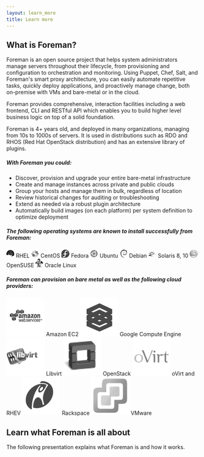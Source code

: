 ```yaml
---
layout: learn_more
title: Learn more
---
```


## What is Foreman?
Foreman is an open source project that helps system administrators manage servers throughout their lifecycle,
from provisioning and configuration to orchestration and monitoring.
Using Puppet, Chef, Salt, and Foreman's smart proxy architecture, you can easily automate repetitive tasks,
quickly deploy applications, and proactively manage change, both on-premise with VMs and bare-metal or in the cloud.

Foreman provides comprehensive, interaction facilities including a web frontend, CLI and RESTful API
which enables you to build higher level business logic on top of a solid foundation.

Foreman is 4+ years old, and deployed in many organizations, managing from 10s to 1000s of servers.
It is used in distributions such as RDO and RHOS (Red Hat OpenStack distribution) and has
an extensive library of plugins.

##### With Foreman you could:
* Discover, provision and upgrade your entire bare-metal infrastructure
* Create and manage instances across private and public clouds
* Group your hosts and manage them in bulk, regardless of location
* Review historical changes for auditing or troubleshooting
* Extend as needed via a robust plugin architecture
* Automatically build images (on each platform) per system definition to optimize deployment

##### The following operating systems are known to install successfully from Foreman:
 ![](static/images/os/Redhat.png) RHEL ![](static/images/os/Centos.png) CentOS ![](static/images/os/Fedora.png) Fedora
 ![](static/images/os/Ubuntu.png) Ubuntu ![](static/images/os/Debian.png) Debian ![](static/images/os/Solaris.png) Solaris 8, 10
 ![](static/images/os/Suse.png) OpenSUSE ![](static/images/os/Oracle.png) Oracle Linux

##### Foreman can provision on bare metal as well as the following cloud providers:
 ![](static/images/clouds/amazonaws.png) Amazon EC2  ![](static/images/clouds/google-compute-engine.png) Google Compute Engine
 ![](static/images/clouds/libvirt.png) Libvirt  ![](static/images/clouds/openstack.png) OpenStack
 ![](static/images/clouds/ovirt.png) oVirt and RHEV  ![](static/images/clouds/rackspace.png) Rackspace
 ![](static/images/clouds/vsphere.png) VMware




## Learn what Foreman is all about
The following presentation explains what Foreman is and how it works.
